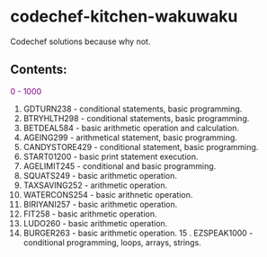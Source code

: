 # codechef-kitchen-wakuwaku
<a href='https://github.com/shivamkapasia0' target="_blank"><img alt='' src='https://img.shields.io/badge/Codechef-100000?style=for-the-badge&logo=&logoColor=white&labelColor=black&color=FF7300'/></a> <br>
Codechef solutions because why not.

## Contents:
<span style="color:purple">0 - 1000</span>
1. GDTURN238 - conditional statements, basic programming.
2. BTRYHLTH298 - conditional statements, basic programming.
3. BETDEAL584 - basic arithmetic operation and calculation.
4. AGEING299 - arithmetical statement, basic programming.
5. CANDYSTORE429 - conditional statement, basic programming.
6. START01200 - basic print statement execution.
7. AGELIMIT245 - conditional and basic programming.
8. SQUATS249 - basic arithmetic operation.
9. TAXSAVING252 - arithmetic operation.
10. WATERCONS254 - basic arithnetic operation.
11. BIRIYANI257 - basic arithmetic operation.
12. FIT258 - basic arithmetic operation.
13. LUDO260 - basic arithmetic operation.
14. BURGER263 - basic arithmetic operation.
15 . EZSPEAK1000 - conditional programming, loops, arrays, strings.